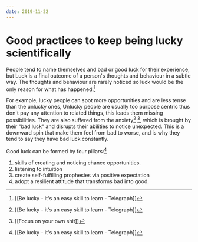 ```yaml
---
date: 2019-11-22
---
```

# Good practices to keep being lucky scientifically

People tend to name themselves and bad or good luck for their experience, but Luck is a final outcome of a person's thoughts and behaviour in a subtle way. The thoughts and behaviour are rarely noticed so luck would be the only reason for what has happened.[^4EA917DBD42F]

For example, lucky people can spot more opportunities and are less tense than the unlucky ones, Unlucky people are usually too purpose centric thus don't pay any attention to related things, this leads them missing possibilities. They are also suffered from the anxiety[^4EA917DBD42F] [^B5BE49463B9B], which is brought by their "bad luck" and disrupts their abilities to notice unexpected. This is a downward spin that make them feel from bad to worse, and is why they tend to say they have bad luck constantly.

Good luck can be formed by four pillars:[^4EA917DBD42F]

1. skills of creating and noticing chance opportunities.
2. listening to intuition
3. create self-fulfilling prophesies via positive expectation
4. adopt a resilient attitude that transforms bad into good.


[^4EA917DBD42F]: [[Be lucky - it's an easy skill to learn - Telegraph]]
[^B5BE49463B9B]: [[Focus on your own shit]]
